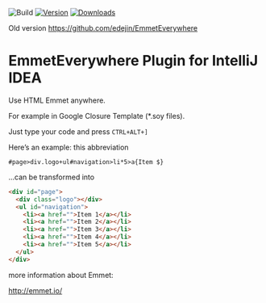 ![Build](https://github.com/edejin/Emmet-Everywhere/workflows/Build/badge.svg)
[![Version](https://img.shields.io/jetbrains/plugin/v/7450-emmet-everywhere.svg)](https://plugins.jetbrains.com/plugin/7450-emmet-everywhere)
[![Downloads](https://img.shields.io/jetbrains/plugin/d/7450-emmet-everywhere.svg)](https://plugins.jetbrains.com/plugin/7450-emmet-everywhere)


Old version https://github.com/edejin/EmmetEverywhere

<!-- Plugin description -->

EmmetEverywhere Plugin for IntelliJ IDEA
========================================

Use HTML Emmet anywhere.

For example in Google Closure Template (*.soy files).

Just type your code and press `CTRL+ALT+]`

Here’s an example: this abbreviation

`#page>div.logo+ul#navigation>li*5>a{Item $}`

...can be transformed into

```html
<div id="page">
  <div class="logo"></div>
  <ul id="navigation">
    <li><a href="">Item 1</a></li>
    <li><a href="">Item 2</a></li>
    <li><a href="">Item 3</a></li>
    <li><a href="">Item 4</a></li>
    <li><a href="">Item 5</a></li>
  </ul>
</div>
```

more information about Emmet:

http://emmet.io/
<!-- Plugin description end -->
